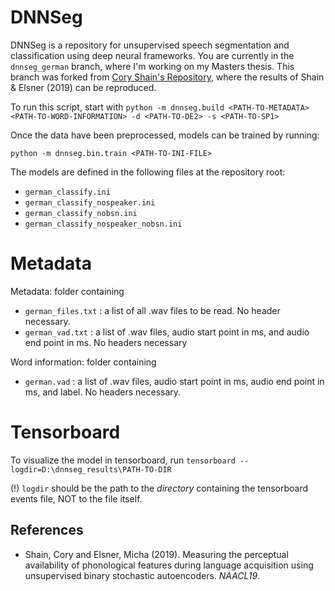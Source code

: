 # DNNSeg

DNNSeg is a repository for unsupervised speech segmentation and classification using deep neural frameworks.
You are currently in the `dnnseg_german` branch, where I'm working on my Masters thesis. 
This branch was forked from [Cory Shain's Repository](https://github.com/coryshain/dnnseg/tree/NAACL19), where the results of Shain & Elsner (2019) can be reproduced.

To run this script, start with
`python -m dnnseg.build <PATH-TO-METADATA> <PATH-TO-WORD-INFORMATION> -d <PATH-TO-DE2> -s <PATH-TO-SP1>`

Once the data have been preprocessed, models can be trained by running:

`python -m dnnseg.bin.train <PATH-TO-INI-FILE>`

The models are defined in the following files at the repository root:

  - `german_classify.ini`
  - `german_classify_nospeaker.ini`
  - `german_classify_nobsn.ini`
  - `german_classify_nospeaker_nobsn.ini`

# Metadata

Metadata: folder containing
- `german_files.txt` : a list of all .wav files to be read. No header necessary.
- `german_vad.txt` : a list of .wav files, audio start point in ms, and audio end point in ms. No headers necessary

Word information: folder containing
- `german.vad` : a list of .wav files, audio start point in ms, audio end point in ms, and label. No headers necessary.

# Tensorboard

To visualize the model in tensorboard, run
`tensorboard --logdir=D:\dnnseg_results\PATH-TO-DIR`

(!) `logdir` should be the path to the *directory* containing the tensorboard events file, NOT to the file itself.

## References

* Shain, Cory and Elsner, Micha (2019). Measuring the perceptual availability of phonological features during language
  acquisition using unsupervised binary stochastic autoencoders. _NAACL19_.
